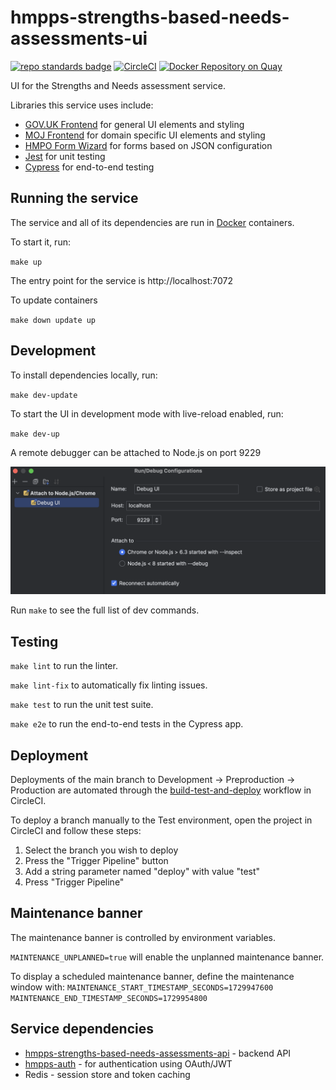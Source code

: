 # hmpps-strengths-based-needs-assessments-ui
[![repo standards badge](https://img.shields.io/badge/dynamic/json?color=blue&style=flat&logo=github&label=MoJ%20Compliant&query=%24.message&url=https%3A%2F%2Foperations-engineering-reports.cloud-platform.service.justice.gov.uk%2Fapi%2Fv2%2Fcompliant-repository%2Fhmpps-strengths-based-needs-assessments-ui)](https://operations-engineering-reports.cloud-platform.service.justice.gov.uk/public-report/hmpps-strengths-based-needs-assessments-ui "Link to report")
[![CircleCI](https://circleci.com/gh/ministryofjustice/hmpps-strengths-based-needs-assessments-ui/tree/main.svg?style=svg)](https://circleci.com/gh/ministryofjustice/hmpps-strengths-based-needs-assessments-ui)
[![Docker Repository on Quay](https://quay.io/repository/hmpps/hmpps-strengths-based-needs-assessments-ui/status "Docker Repository on Quay")](https://quay.io/repository/hmpps/hmpps-strengths-based-needs-assessments-ui)

UI for the Strengths and Needs assessment service.

Libraries this service uses include:
- [GOV.UK Frontend](https://github.com/alphagov/govuk-frontend) for general UI elements and styling
- [MOJ Frontend](https://github.com/ministryofjustice/moj-frontend) for domain specific UI elements and styling
- [HMPO Form Wizard](https://github.com/HMPO/hmpo-form-wizard) for forms based on JSON configuration
- [Jest](https://github.com/jestjs/jest) for unit testing
- [Cypress](https://www.cypress.io/) for end-to-end testing

## Running the service

The service and all of its dependencies are run in [Docker](https://www.docker.com/get-started/) containers.

To start it, run:

`make up`

The entry point for the service is http://localhost:7072

To update containers

`make down update up`

## Development

To install dependencies locally, run:

`make dev-update`

To start the UI in development mode with live-reload enabled, run:

`make dev-up`

A remote debugger can be attached to Node.js on port 9229

![debugger.png](.readme/debugger.png)

Run `make` to see the full list of dev commands.

## Testing

`make lint` to run the linter.

`make lint-fix` to automatically fix linting issues.

`make test` to run the unit test suite.

`make e2e` to run the end-to-end tests in the Cypress app.

## Deployment

Deployments of the main branch to Development -> Preproduction -> Production are automated through the [build-test-and-deploy](https://app.circleci.com/pipelines/github/ministryofjustice/hmpps-strengths-based-needs-assessments-ui/1871/workflows/8d211da5-7ed9-48d2-8dc2-c0f1b4836a9a) workflow in CircleCI.

To deploy a branch manually to the Test environment, open the project in CircleCI and follow these steps:

1. Select the branch you wish to deploy
2. Press the "Trigger Pipeline" button
3. Add a string parameter named "deploy" with value "test"
4. Press "Trigger Pipeline"

## Maintenance banner

The maintenance banner is controlled by environment variables.

`MAINTENANCE_UNPLANNED=true` will enable the unplanned maintenance banner.

To display a scheduled maintenance banner, define the maintenance window with:
`MAINTENANCE_START_TIMESTAMP_SECONDS=1729947600`
`MAINTENANCE_END_TIMESTAMP_SECONDS=1729954800`

## Service dependencies

* [hmpps-strengths-based-needs-assessments-api](https://github.com/ministryofjustice/hmpps-strengths-based-needs-assessments-api) - backend API
* [hmpps-auth](https://github.com/ministryofjustice/hmpps-auth) - for authentication using OAuth/JWT
* Redis - session store and token caching
